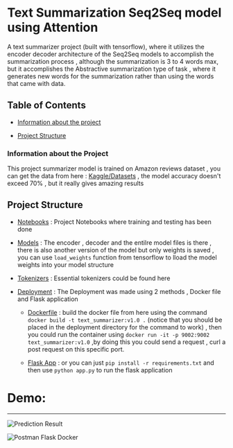 # Text Summarization Seq2Seq model using Attention

A text summarizer project (built with tensorflow), where it utilizes the encoder decoder architecture of the Seq2Seq models to accomplish the summarization process , although the summarization is 3 to 4 words max, but it accomplishes the Abstractive summarization type of task , where it generates new words for the summarization rather than using the words that came with data.

## Table of Contents

- [Information about the project](https://github.com/Abdelrahman-ammar/Text-Summarization-Seq2Seq/blob/master/README.md#What-is-this-project)

- [Project Structure](https://github.com/Abdelrahman-ammar/Text-Summarization-Seq2Seq/blob/master/README.md#Project-Structure)

### Information about the Project

This project summarizer model is trained on Amazon reviews dataset , you can get the data from here : [Kaggle/Datasets](https://www.kaggle.com/datasets/snap/amazon-fine-food-reviews) , the model accuracy doesn't exceed 70% , but it really gives amazing results

## Project Structure

- [Notebooks](./Notebooks/) : Project Notebooks where training and testing has been done

- [Models](./Models/) : The encoder , decoder and the entilre model files is there , there is also another version of the model but only weights is saved , you can use `load_weights` function from tensorflow to lload the model weights into your model structure

- [Tokenizers](./Tokenizers/) : Essential tokenizers could be found here

- [Deployment](./Deployment/) : The Deployment was made using 2 methods , Docker file and Flask application

  - [Dockerfile](./Deployment/Dockerfile) : build the docker file from here using the command `docker build -t text_summarizer:v1.0 .` (notice that you should be placed in the deployment directory for the command to work) , then you could run the container using `docker run -it -p 9002:9002 text_summarizer:v1.0` ,by doing this you could send a request , curl a post request on this specific port.

  - [Flask App](./Deployment/app.py) : or you can just `pip install -r requirements.txt` and then use `python app.py` to run the flask application

# Demo:

---

![Prediction Result](./assets/image1.png)

![Postman Flask Docker](./assets/image.png)
